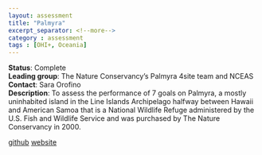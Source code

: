 ```yaml
---
layout: assessment
title: "Palmyra"
excerpt_separator: <!--more-->
category : assessment
tags : [OHI+, Oceania]
---
```


**Status**: Complete    
**Leading group**: The Nature Conservancy’s Palmyra 4site team and NCEAS   
**Contact**: Sara Orofino    
**Description**: To assess the performance of 7 goals on Palmyra, a mostly uninhabited island in the Line Islands Archipelago halfway between Hawaii and American Samoa that is a National Wildlife Refuge administered by the U.S. Fish and Wildlife Service and was purchased by The Nature Conservancy in 2000.   

<a href="https://github.com/OHI-4site/pal-prep" target="_blank">github</a>
<a href="https://ohi-4site.github.io/pal-scores/documents/methods-results/Supplement.html" target="_blank">website</a> 
